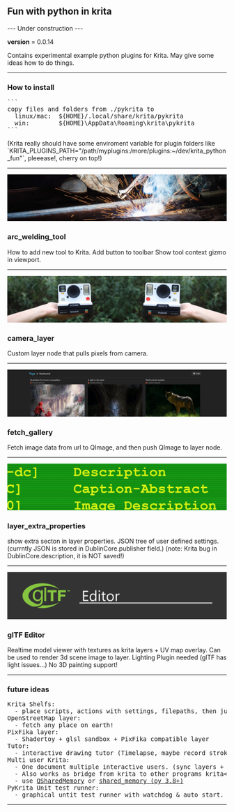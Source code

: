 <html>
<h2>Fun with python in krita</h2>
<p>--- Under construction ---</p>

__version__ = 0.0.14

<p>Contains experimental example python plugins for Krita.
May give some ideas how to do things.</p>

<hr>
<h3>How to install</h3>
<pre>
```
copy files and folders from ./pykrita to
  linux/mac:  ${HOME}/.local/share/krita/pykrita
  win:        ${HOME}\AppData\Roaming\krita\pykrita
```
</pre>

<p>(Krita really should have some enviroment variable for plugin folders like
`KRITA_PLUGINS_PATH="/path/myplugins:/more/plugins:~/dev/krita_python_fun"`,
pleeease!, cherry on top!)</p>

<hr>

<img src="./pykrita/arc_welding_tool/resources/title_image.jpg"/>
<h3>arc_welding_tool</h3>
<p>How to add new tool to Krita.
Add button to toolbar
Show tool context gizmo in viewport.</p>
<hr>

<img src="./pykrita/camera_layer/resources/title_image.jpg"/>
<h3>camera_layer</h3>
<p>Custom layer node that pulls pixels from camera.</p>
<hr>

<img src="./pykrita/fetch_gallery/resources/title_image.jpg"/>
<h3>fetch_gallery</h3>
<p>Fetch image data from url to QImage,
and then push QImage to layer node.</p>
<hr>

<img src="./pykrita/layer_extra_properties/resources/title_image.jpg"/>
<h3>layer_extra_properties</h3>
<p>show extra secton in layer properties.
JSON tree of user defined settings.
(currntly JSON is stored in DublinCore.publisher field.)
(note: Krita bug in DublinCore.description, it is NOT saved!)</p>
<hr>

<img src="./pykrita/glTF_editor/resources/GlTF_Official_Logo.svg"/>
<h3>glTF Editor</h3>
<p>Realtime model viewer with textures as krita layers + UV map overlay. Can be used to render 3d scene image to layer. Lighting Plugin needed (glTF has light issues...) No 3D painting support!
</p>
<hr>

<h3>future ideas</h3>
<pre>
Krita Shelfs:
  - place scripts, actions with settings, filepaths, then just click or drag & drop to target
OpenStreetMap layer:
  - fetch any place on earth!
PixFika layer:
  - Shadertoy + glsl sandbox + PixFika compatible layer
Tutor:
  - interactive drawing tutor (Timelapse, maybe record strokes?)
Multi user Krita:
  - One document multiple interactive users. (sync layers + show fake cursors)
  - Also works as bridge from krita to other programs krita<->blender?
  - use <a href="https://doc.qt.io/qt-5/qsharedmemory.html">QSharedMemory</a> or <a href="https://docs.python.org/3/library/multiprocessing.shared_memory.html">shared_memory (py 3.8+)</a>
PyKrita Unit test runner:
  - graphical untit test runner with watchdog & auto start.
</pre>

<hr>

</html>
